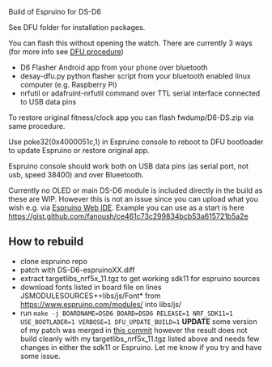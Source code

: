 Build of Espruino for DS-D6

See DFU folder for installation packages.

You can flash this without opening the watch. There are currently 3 ways (for more info see [DFU procedure](https://github.com/fanoush/ds-d6/wiki/DFU-update))
- D6 Flasher Android app from your phone over bluetooth
- desay-dfu.py python flasher script from your bluetooth enabled linux computer (e.g. Raspberry Pi)
- nrfutil or adafruint-nrfutil command over TTL serial interface connected to USB data pins

To restore original fitness/clock app you can flash fwdump/D6-DS.zip via same procedure.

Use poke32(0x4000051c,1) in Espruino console to reboot to DFU bootloader to update Espruino or restore original app.

Espruino console should work both on USB data pins (as serial port, not usb, speed 38400) and over Blueetooth.

Currently no OLED or main DS-D6 module is included directly in the build as these are WIP. However this is not an issue since you can upload what you wish e.g. via [Espruino Web IDE](https://www.espruino.com/Web+IDE). Example you can use as a start is here https://gist.github.com/fanoush/ce461c73c299834bcb53a615721b5a2e

## How to rebuild
- clone espruino repo
- patch with DS-D6-espruinoXX.diff
- extract targetlibs_nrf5x_11.tgz to get working sdk11 for espruino sources
- download fonts listed in board file on lines JSMODULESOURCES+=libs/js/Font* from https://www.espruino.com/modules/ into libs/js/
- run `make -j BOARDNAME=DSD6 BOARD=DSD6 RELEASE=1 NRF_SDK11=1 USE_BOOTLADER=1 VERBOSE=1 DFU_UPDATE_BUILD=1`
**UPDATE** some version of my patch was merged in [this commit](https://github.com/espruino/Espruino/commit/f34cce8ea1e82715a16cd7895e6407f6ca914996) however the result does not build cleanly with my targetlibs_nrf5x_11.tgz listed above and needs few changes in either the sdk11 or Espruino. Let me know if you try and have some issue.
